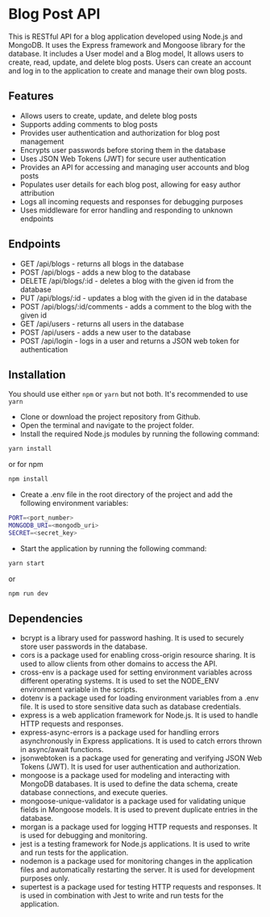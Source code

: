 # Blog Post API

 This is RESTful API for a blog application developed using Node.js and MongoDB. It uses the Express framework and Mongoose library for the database. It includes a User model and a Blog model, It allows users to create, read, update, and delete blog posts. Users can create an account and log in to the application to create and manage their own blog posts.
 
 ## Features 
 * Allows users to create, update, and delete blog posts
* Supports adding comments to blog posts
* Provides user authentication and authorization for blog post management
* Encrypts user passwords before storing them in the database
* Uses JSON Web Tokens (JWT) for secure user authentication
* Provides an API for accessing and managing user accounts and blog posts
* Populates user details for each blog post, allowing for easy author attribution
* Logs all incoming requests and responses for debugging purposes
* Uses middleware for error handling and responding to unknown endpoints
 
 ## Endpoints 
 * GET /api/blogs - returns all blogs in the database
* POST /api/blogs - adds a new blog to the database
* DELETE /api/blogs/:id - deletes a blog with the given id from the database
* PUT /api/blogs/:id - updates a blog with the given id in the database
* POST /api/blogs/:id/comments - adds a comment to the blog with the given id
* GET /api/users - returns all users in the database
* POST /api/users - adds a new user to the database
* POST /api/login - logs in a user and returns a JSON web token for authentication
 
 
 ## Installation 
 You should use either `npm` or `yarn` but not both. It's recommended to use `yarn` 
 
 * Clone or download the project repository from Github.
 * Open the terminal and navigate to the project folder.
 * Install the required Node.js modules by running the following command:
 
 ```bash
yarn install
```

or for npm 

```bash
npm install
```

* Create a .env file in the root directory of the project and add the following environment variables:

```bash
PORT=<port_number>
MONGODB_URI=<mongodb_uri>
SECRET=<secret_key>
```

* Start the application by running the following command:

 ```bash
yarn start
```
or 

 ```bash
npm run dev
```

## Dependencies
* bcrypt is a library used for password hashing. It is used to securely store user passwords in the database.
* cors is a package used for enabling cross-origin resource sharing. It is used to allow clients from other domains to access the API.
* cross-env is a package used for setting environment variables across different operating systems. It is used to set the NODE_ENV environment variable in the scripts.
* dotenv is a package used for loading environment variables from a .env file. It is used to store sensitive data such as database credentials.
* express is a web application framework for Node.js. It is used to handle HTTP requests and responses.
* express-async-errors is a package used for handling errors asynchronously in Express applications. It is used to catch errors thrown in async/await functions.
* jsonwebtoken is a package used for generating and verifying JSON Web Tokens (JWT). It is used for user authentication and authorization.
* mongoose is a package used for modeling and interacting with MongoDB databases. It is used to define the data schema, create database connections, and execute queries.
* mongoose-unique-validator is a package used for validating unique fields in Mongoose models. It is used to prevent duplicate entries in the database.
* morgan is a package used for logging HTTP requests and responses. It is used for debugging and monitoring.
* jest is a testing framework for Node.js applications. It is used to write and run tests for the application.
* nodemon is a package used for monitoring changes in the application files and automatically restarting the server. It is used for development purposes only.
* supertest is a package used for testing HTTP requests and responses. It is used in combination with Jest to write and run tests for the application.

